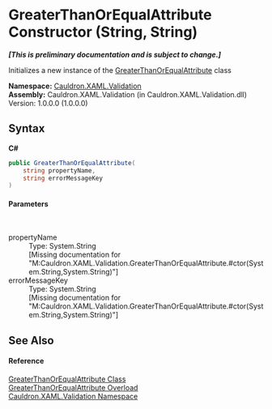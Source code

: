 # GreaterThanOrEqualAttribute Constructor (String, String)
 _**\[This is preliminary documentation and is subject to change.\]**_

Initializes a new instance of the <a href="T_Cauldron_XAML_Validation_GreaterThanOrEqualAttribute">GreaterThanOrEqualAttribute</a> class

**Namespace:**&nbsp;<a href="N_Cauldron_XAML_Validation">Cauldron.XAML.Validation</a><br />**Assembly:**&nbsp;Cauldron.XAML.Validation (in Cauldron.XAML.Validation.dll) Version: 1.0.0.0 (1.0.0.0)

## Syntax

**C#**<br />
``` C#
public GreaterThanOrEqualAttribute(
	string propertyName,
	string errorMessageKey
)
```


#### Parameters
&nbsp;<dl><dt>propertyName</dt><dd>Type: System.String<br />\[Missing <param name="propertyName"/> documentation for "M:Cauldron.XAML.Validation.GreaterThanOrEqualAttribute.#ctor(System.String,System.String)"\]</dd><dt>errorMessageKey</dt><dd>Type: System.String<br />\[Missing <param name="errorMessageKey"/> documentation for "M:Cauldron.XAML.Validation.GreaterThanOrEqualAttribute.#ctor(System.String,System.String)"\]</dd></dl>

## See Also


#### Reference
<a href="T_Cauldron_XAML_Validation_GreaterThanOrEqualAttribute">GreaterThanOrEqualAttribute Class</a><br /><a href="Overload_Cauldron_XAML_Validation_GreaterThanOrEqualAttribute__ctor">GreaterThanOrEqualAttribute Overload</a><br /><a href="N_Cauldron_XAML_Validation">Cauldron.XAML.Validation Namespace</a><br />